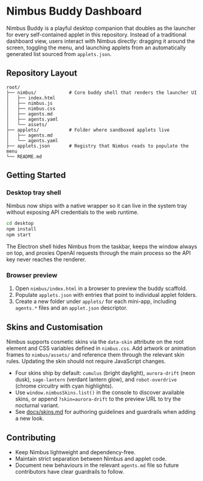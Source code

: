 # Nimbus Buddy Dashboard

Nimbus Buddy is a playful desktop companion that doubles as the launcher for every
self-contained applet in this repository. Instead of a traditional dashboard view,
users interact with Nimbus directly: dragging it around the screen, toggling the menu,
and launching applets from an automatically generated list sourced from `applets.json`.

## Repository Layout

```
root/
├── nimbus/            # Core buddy shell that renders the launcher UI
│   ├── index.html
│   ├── nimbus.js
│   ├── nimbus.css
│   ├── agents.md
│   ├── agents.yaml
│   └── assets/
├── applets/           # Folder where sandboxed applets live
│   ├── agents.md
│   └── agents.yaml
├── applets.json       # Registry that Nimbus reads to populate the menu
└── README.md
```

## Getting Started

### Desktop tray shell

Nimbus now ships with a native wrapper so it can live in the system tray without
exposing API credentials to the web runtime.

```bash
cd desktop
npm install
npm start
```

The Electron shell hides Nimbus from the taskbar, keeps the window always on top,
and proxies OpenAI requests through the main process so the API key never reaches
the renderer.

### Browser preview

1. Open `nimbus/index.html` in a browser to preview the buddy scaffold.
2. Populate `applets.json` with entries that point to individual applet folders.
3. Create a new folder under `applets/` for each mini-app, including `agents.*` files and
   an `applet.json` descriptor.

## Skins and Customisation

Nimbus supports cosmetic skins via the `data-skin` attribute on the root element and
CSS variables defined in `nimbus.css`. Add artwork or animation frames to
`nimbus/assets/` and reference them through the relevant skin rules. Updating the skin
should not require JavaScript changes.

- Four skins ship by default: `cumulus` (bright daylight), `aurora-drift` (neon dusk),
  `sage-lantern` (verdant lantern glow), and `robot-overdrive` (chrome circuitry with cyan highlights).
- Use `window.nimbusSkins.list()` in the console to discover available skins, or append
  `?skin=aurora-drift` to the preview URL to try the nocturnal variant.
- See [docs/skins.md](docs/skins.md) for authoring guidelines and guardrails when adding
  a new look.

## Contributing

- Keep Nimbus lightweight and dependency-free.
- Maintain strict separation between Nimbus and applet code.
- Document new behaviours in the relevant `agents.md` file so future contributors have
  clear guardrails to follow.
